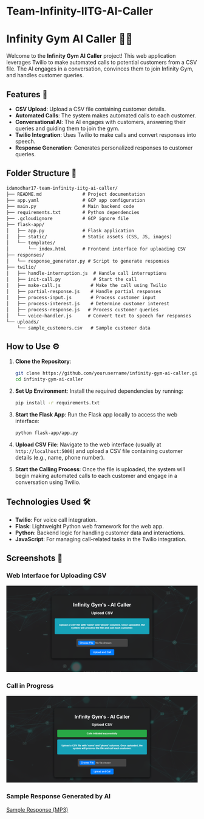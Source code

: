 # Team-Infinity-IITG-AI-Caller
# Infinity Gym AI Caller 🤖📞

Welcome to the **Infinity Gym AI Caller** project! This web application leverages Twilio to make automated calls to potential customers from a CSV file. The AI engages in a conversation, convinces them to join Infinity Gym, and handles customer queries.

## Features 🎯

- **CSV Upload**: Upload a CSV file containing customer details.
- **Automated Calls**: The system makes automated calls to each customer.
- **Conversational AI**: The AI engages with customers, answering their queries and guiding them to join the gym.
- **Twilio Integration**: Uses Twilio to make calls and convert responses into speech.
- **Response Generation**: Generates personalized responses to customer queries.

## Folder Structure 📂

```plaintext
idamodhar17-team-infinity-iitg-ai-caller/
├── README.md               # Project documentation
├── app.yaml                # GCP app configuration
├── main.py                 # Main backend code
├── requirements.txt        # Python dependencies
├── .gcloudignore           # GCP ignore file
├── flask-app/              
│   ├── app.py              # Flask application
│   ├── static/             # Static assets (CSS, JS, images)
│   └── templates/          
│       └── index.html      # Frontend interface for uploading CSV
├── responses/             
│   └── response_generator.py # Script to generate responses
├── twilio/                 
│   ├── handle-interruption.js  # Handle call interruptions
│   ├── init-call.py            # Start the call
│   ├── make-call.js           # Make the call using Twilio
│   ├── partial-response.js    # Handle partial responses
│   ├── process-input.js       # Process customer input
│   ├── process-interest.js    # Determine customer interest
│   ├── process-response.js   # Process customer queries
│   └── voice-handler.js      # Convert text to speech for responses
└── uploads/                
    └── sample_customers.csv   # Sample customer data
```

## How to Use ⚙️

1. **Clone the Repository**:
    ```bash
    git clone https://github.com/yourusername/infinity-gym-ai-caller.git
    cd infinity-gym-ai-caller
    ```

2. **Set Up Environment**:
    Install the required dependencies by running:
    ```bash
    pip install -r requirements.txt
    ```

3. **Start the Flask App**:
    Run the Flask app locally to access the web interface:
    ```bash
    python flask-app/app.py
    ```

4. **Upload CSV File**:
    Navigate to the web interface (usually at `http://localhost:5000`) and upload a CSV file containing customer details (e.g., name, phone number).

5. **Start the Calling Process**:
    Once the file is uploaded, the system will begin making automated calls to each customer and engage in a conversation using Twilio.

## Technologies Used 🛠️

- **Twilio**: For voice call integration.
- **Flask**: Lightweight Python web framework for the web app.
- **Python**: Backend logic for handling customer data and interactions.
- **JavaScript**: For managing call-related tasks in the Twilio integration.

## Screenshots 📸

### Web Interface for Uploading CSV
![Upload CSV Screenshot](images/upload-screenshot.png)

### Call in Progress
![Call Screenshot](images/call-screenshot.png)

### Sample Response Generated by AI
[Sample Response (MP3)](sample-conversational-response/sample_response.mp3)